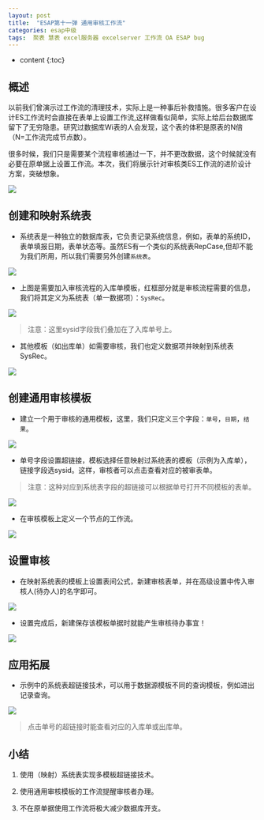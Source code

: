 ```yaml
---
layout: post
title:  "ESAP第十一弹 通用审核工作流"
categories: esap中级
tags:  聚表 慧表 excel服务器 excelserver 工作流 OA ESAP bug
---
```


* content
{:toc}

## 概述
以前我们曾演示过工作流的清理技术，实际上是一种事后补救措施。很多客户在设计ES工作流时会直接在表单上设置工作流,这样做看似简单，实际上给后台数据库留下了无穷隐患。研究过数据库Wi表的人会发现，这个表的体积是原表的N倍（N=工作流完成节点数）。

很多时候，我们只是需要某个流程审核通过一下，并不更改数据，这个时候就没有必要在原单据上设置工作流。本次，我们将展示针对审核类ES工作流的进阶设计方案，突破想象。

![](/img/esap11-1.jpg)

## 创建和映射系统表

* 系统表是一种独立的数据库表，它负责记录系统信息，例如，表单的系统ID，表单填报日期，表单状态等。虽然ES有一个类似的系统表RepCase,但却不能为我们所用，所以我们需要另外创建`系统表`。

![](/img/esap11-2.jpg)

* 上图是需要加入审核流程的入库单模板，红框部分就是审核流程需要的信息，我们将其定义为系统表（单一数据项）：`SysRec`。

![](/img/esap11-3.jpg)

> 注意：这里sysid字段我们叠加在了入库单号上。

* 其他模板（如出库单）如需要审核，我们也定义数据项并映射到系统表SysRec。

![](/img/esap11-4.jpg)


## 创建通用审核模板

* 建立一个用于审核的通用模板，这里，我们只定义三个字段：`单号`，`日期`，`结果`。

![](/img/esap11-5.jpg)

* 单号字段设置超链接，模板选择任意映射过系统表的模板（示例为入库单），链接字段选sysid。这样，审核者可以点击查看对应的被审表单。

> 注意：这种对应到系统表字段的超链接可以根据单号打开不同模板的表单。

![](/img/esap11-6.jpg)

* 在审核模板上定义一个节点的工作流。

![](/img/esap11-7.jpg)

## 设置审核

* 在映射系统表的模板上设置表间公式，新建审核表单，并在高级设置中传入审核人(待办人)的名字即可。

![](/img/esap11-8.jpg)

* 设置完成后，新建保存该模板单据时就能产生审核待办事宜！

![](/img/esap11-9.jpg)

## 应用拓展

* 示例中的系统表超链接技术，可以用于数据源模板不同的查询模板，例如进出记录查询。

![](/img/esap11-10.jpg)

> 点击单号的超链接时能查看对应的入库单或出库单。

## 小结

1. 使用（映射）系统表实现多模板超链接技术。

2. 使用通用审核模板的工作流提醒审核者办理。

3. 不在原单据使用工作流将极大减少数据库开支。 